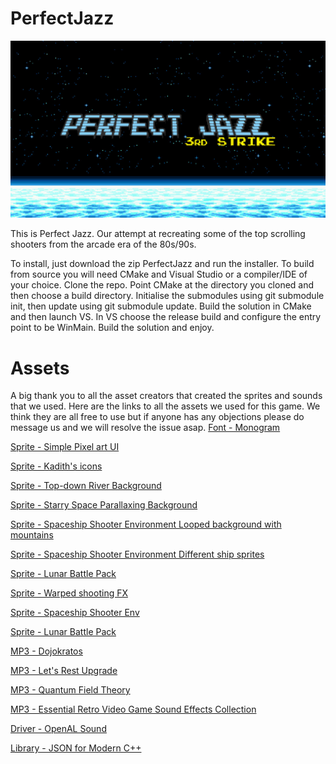 # PerfectJazz
![alt text](https://github.com/MorbidCuriosity84/PerfectJazz/blob/main/PerfectJazz.png?raw=true)

This is Perfect Jazz. Our attempt at recreating some of the top scrolling shooters from the arcade era of the 80s/90s. 

To install, just download the zip PerfectJazz and run the installer. To build from source you will need CMake and Visual Studio or a compiler/IDE of your choice. Clone the repo. Point CMake at the directory you cloned and then choose a build directory. Initialise the submodules using git submodule init, then update using git submodule update. Build the solution in CMake and then launch VS. In VS choose the release build and configure the entry point to be WinMain. Build the solution and enjoy.


# Assets
A big thank you to all the asset creators that created the sprites and sounds that we used. Here are the links to all the assets we used for this game. We think they are all free to use but if anyone has any objections please do message us and we will resolve the issue asap.
[Font - Monogram](https://datagoblin.itch.io/monogram?download)

[Sprite - Simple Pixel art UI](https://kobliznik.itch.io/pixel-ui-pack)

[Sprite - Kadith's icons](https://kadith.itch.io/kadiths-free-icons)

[Sprite - Top-down River Background](https://ansimuz.itch.io/top-down-river-environment)

[Sprite - Starry Space Parallaxing Background](https://enjl.itch.io/background-starry-space)

[Sprite - Spaceship Shooter Environment    Looped background with mountains](https://ansimuz.itch.io/spaceship-shooter-environment)

[Sprite - Spaceship Shooter Environment    Different ship sprites](https://ansimuz.itch.io/spaceship-shooter-environment)

[Sprite - Lunar Battle Pack](https://mattwalkden.itch.io/lunar-battle-pack)

[Sprite - Warped shooting FX](https://opengameart.org/comment/50873)

[Sprite - Spaceship Shooter Env](https://ansimuz.itch.io/warped-shooting-fx)

[Sprite - Lunar Battle Pack](https://mattwalkden.itch.io/lunar-battle-pack)

[MP3 - Dojokratos ](https://freemusicarchive.org/music/sawsquarenoise/dojokratos)

[MP3 - Let's Rest    Upgrade ](https://freemusicarchive.org/music/sawsquarenoise/RottenMage_SpaceJacked/RottenMage_SpaceJacked_OST_07)

[MP3 - Quantum Field Theory](https://archive.org/details/Collider/01_chud011_-_quantum_field_theory.flac)

[MP3 - Essential Retro Video Game Sound Effects Collection](https://opengameart.org/content/512-sound-effects-8-bit-style)

[Driver - OpenAL Sound](http://openal-soft.org/)

[Library - JSON for Modern C++](https://github.com/nlohmann/json)
